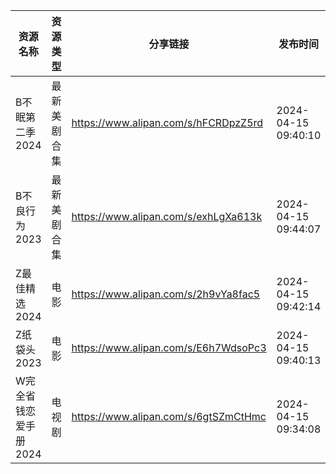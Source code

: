 | 资源名称          | 资源类型   | 分享链接                                 | 发布时间                |
| ------------- | ------ | ------------------------------------ | ------------------- |
| B不眠第二季2024    | 最新美剧合集 | https://www.alipan.com/s/hFCRDpzZ5rd | 2024-04-15 09:40:10 |
| B不良行为2023     | 最新美剧合集 | https://www.alipan.com/s/exhLgXa613k | 2024-04-15 09:44:07 |
| Z最佳精选2024     | 电影     | https://www.alipan.com/s/2h9vYa8fac5 | 2024-04-15 09:42:14 |
| Z纸袋头2023      | 电影     | https://www.alipan.com/s/E6h7WdsoPc3 | 2024-04-15 09:40:13 |
| W完全省钱恋爱手册2024 | 电视剧    | https://www.alipan.com/s/6gtSZmCtHmc | 2024-04-15 09:34:08 |
